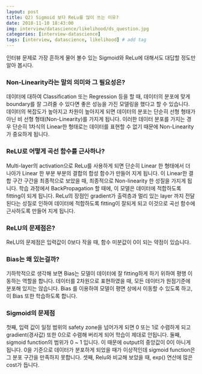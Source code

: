 ```yaml
---
layout: post
title: Q2) Sigmoid 보다 ReLu를 많이 쓰는 이유?
date: 2018-11-10 18:43:00
img: interview/datascience/likelihood/ds_question.jpg
categories: [interview-datascience] 
tags: [interview, datascience, likelihood] # add tag
---
```


인터뷰 문제로 가장 흔하게 물어 볼수 있는 Sigmoid와 ReLu에 대해서도 대답할 정도만 알아 봅시다.

### Non-Linearity라는 말의 의미와 그 필요성은?

데이터에 대하여 Classification 또는 Regression 등을 할 때, 데이터의 분포에 맞게 boundary를 잘 그려줄 수 있다면
좋은 성능을 가진 모델링을 했다고 할 수 있습니다. 데이터의 복잡도가 높아지고 차원이 높아지게 되면 
데이터의 분포는 단순히 선형 형태가 아닌 비 선형 형태(Non-Linearity)를 가지게 됩니다.
이러한 데이터 분포를 가지는 경우 단순히 1차식의 Linear한 형태로는 데이터를 표현할 수 없기 때문에
Non-Linearity가 중요하게 됩니다.    

### ReLU로 어떻게 곡선 함수를 근사하나?

Multi-layer의 activation으로 ReLu를 사용하게 되면 단순히 Linear 한 형태에서 더 나아가 Linear 한
부분 부분의 결합의 합성 함수가 만들어 지게 됩니다. 이 Linear한 결합 구간 구간을 최종적으로 보았을 때,
최종적으로 Non-linearity 한 성질을 가지게 됩니다.
학습 과정에서 BackPropagation 할 때에, 이 모델은 데이터에 적합하도록 fitting이 되게 됩니다.
ReLu의 장점인 gradient가 출력층과 멀리 있는 layer 까지 전달된다는 성질로 인하여 데이터에 적합하도록
fitting이 잘되게 되고 이것으로 곡선 함수에 근사하도록 만들어 지게 됩니다.

### ReLU의 문제점은?

ReLU의 문제점은 입력값이 0보다 작을 때, 함수 미분값이 0이 되는 약점이 있습니다.

### Bias는 왜 있는걸까?

기하학적으로 생각해 보면 Bias는 모델이 데이터에 잘 fitting하게 하기 위하여 평행 이동하는 역할을 합니다.
데이터를 2차원으로 표현하였을 때, 모든 데이터가 원점기준에 분포해 있지는 않습니다. Bias 를 이용하여 모델이
평면 상에서 이동할 수 있도록 하고, 이 Bias 또한 학습하도록 합니다.

### Sigmoid의 문제점

첫째, 입력 값이 일정 범위의 safety zone을 넘어가게 되면 0 또는 1로 수렴하게 되고 gradient(경사값) 또한 0으로 수렴해 버리게 되어
학습이 제대로 안됩니다. 둘째, sigmoid function의 범위가 0 ~ 1 입니다. 이 때문에 output의 중앙값이 0이 아니게 됩니다. 
0을 기준으로 데이터가 분포하게 되었을 때가 이상적인데 sigmoid function은 그 분포 구간을 만족하지 못합니다.
셋째, Relu와 비교해 보았을 때, exp() 연산에 많은 cost가 듭니다.